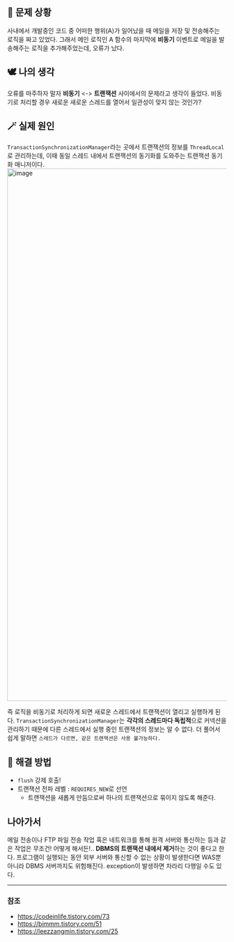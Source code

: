 ## 🤔 문제 상황
사내에서 개발중인 코드 중 어떠한 행위(A)가 일어났을 때 메일을 저장 및 전송해주는 로직을 짜고 있었다.
그래서 메인 로직인 A 함수의 마지막에 **비동기** 이벤트로 메일을 발송해주는 로직을 추가해주었는데, 오류가 났다. 
## 🕊️ 나의 생각
오류를 마주하자 말자 **비동기** <-> **트랜잭션** 사이에서의 문제라고 생각이 들었다.
비동기로 처리할 경우 새로운 새로운 스레드를 열어서 일관성이 맞지 않는 것인가?
## 🪄 실제 원인
`TransactionSynchronizationManager`라는 곳에서 트랜잭션의 정보를 `ThreadLocal`로 관리하는데, 이때 동일 스레드 내에서 트랜잭션의 동기화를 도와주는 트랜잭션 동기화 매니저이다.
<img width="1223" alt="image" src="https://github.com/user-attachments/assets/be1c4812-f296-4878-8066-e9b896328830">

즉 로직을 비동기로 처리하게 되면 새로운 스레드에서 트랜잭션이 열리고 실행하게 된다. 
`TransactionSynchronizationManager`는 **각각의 스레드마다 독립적**으로 커넥션을 관리하기 때문에 다른 스레드에서 실행 중인 트랜잭션의 정보는 알 수 없다. 
더 풀어서 쉽게 말하면 `스레드가 다르면, 같은 트랜잭션은 사용 불가능하다.`
## 💫 해결 방법
- `flush` 강제 호출!
- 트랜잭션 전파 레벨 : `REQUIRES_NEW`로 선언
  - 트랜잭션을 새롭게 만듬으로써 하나의 트랜잭션으로 묶이지 않도록 해준다.
## 나아가서
메일 전송이나 FTP 파일 전송 작업 혹은 네트워크를 통해 원격 서버와 통신하는 등과 같은 작업은 무조건! 어떻게 해서든!.. **DBMS의 트랜잭션 내에서 제거**하는 것이 좋다고 한다.
프로그램이 실행되는 동안 외부 서버와 통신할 수 없는 상황이 발생한다면 WAS뿐 아니라 DBMS 서버까지도 위험해진다. exception이 발생하면 차라리 다행일 수도 있다.

---

### 참조
- https://codeinlife.tistory.com/73
- https://bimmm.tistory.com/51
- https://leezzangmin.tistory.com/25
